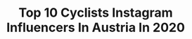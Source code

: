 ---
title: Top 10 Cyclists Instagram Influencers In Austria In 2020
description: >-
  Find top cyclists Instagram influencers in Austria in 2020. Most popular hashtags: #lifebehindbars #cyclist #fromwhereiride #mountains.
platform: Instagram
profiles:
  - username: "kate.cycling"
    fullname: >-
      Kasia
    location: "Austria"
    followers: 5065
    engagement: 1386
    commentsToLikes: 0.041464
    avatar: "https://scontent-nrt1-1.cdninstagram.com/v/t51.2885-19/s320x320/90209642_2644634785765763_5509495974709428224_n.jpg?_nc_ht=scontent-nrt1-1.cdninstagram.com&_nc_ohc=W_TUVPDZAMgAX_JBdMP&oh=ecca956cc239d629a3d80b4dafc43095&oe=5EB3A147"
    verified: false
    hashtags: "#nostaligic, #covid, #rovalcomponents, #specializedwoman"
  - username: "unicorncycling"
    fullname: >-
      Nora Turner
    location: "Austria"
    followers: 27244
    engagement: 609
    commentsToLikes: 0.018313
    avatar: "https://scontent-ams4-1.cdninstagram.com/v/t51.2885-19/s320x320/57972728_573863043124146_1359956829697736704_n.jpg?_nc_ht=scontent-ams4-1.cdninstagram.com&_nc_ohc=Tw4TvMbgL3oAX9orvMt&oh=990b04caf3b78492008ed21a20bf6340&oe=5EB9345C"
    verified: false
    hashtags: "#tourdefriends3, #roadtoraa, #giveaway, #sako7squad"
  - username: "jap_cycling"
    fullname: >-
      Patrick Jäger
    location: "Austria"
    followers: 15067
    engagement: 345
    commentsToLikes: 0.012853
    avatar: "https://scontent-amt2-1.cdninstagram.com/v/t51.2885-19/s320x320/78712702_1384328901762639_5746925722497187840_n.jpg?_nc_ht=scontent-amt2-1.cdninstagram.com&_nc_ohc=rDKXeq-R3bMAX81IgD0&oh=a30f889c6365243ecccaebb524918820&oe=5EB96C59"
    verified: false
    hashtags: "#ridebmc, #lucky, #professional, #blonde"
  - username: "perchtoldch"
    fullname: >-
      Christina
    location: "Austria"
    followers: 5417
    engagement: 1053
    commentsToLikes: 0.009644
    avatar: "https://scontent-ams4-1.cdninstagram.com/v/t51.2885-19/s320x320/90994932_217334176149166_489870496469352448_n.jpg?_nc_ht=scontent-ams4-1.cdninstagram.com&_nc_ohc=4hDiuZMMoeoAX9HYt8E&oh=d0ad3c512704d5e97a81c740766eac21&oe=5EBA7E99"
    verified: false
    hashtags: "#wintertraining, #xcgirls, #nordicskiing, #nostress"
  - username: "lisa_pasteiner"
    fullname: >-
      Lisa Pasteiner
    location: "Austria"
    followers: 8264
    engagement: 759
    commentsToLikes: 0.005586
    avatar: "https://scontent-lhr8-1.cdninstagram.com/v/t51.2885-19/s320x320/79808090_464484524236790_5262900809661677568_n.jpg?_nc_ht=scontent-lhr8-1.cdninstagram.com&_nc_ohc=NdbePdErOaIAX98jgKn&oh=019c0a664a82b4259a7d8ad7de91e2fe&oe=5EBB4A2E"
    verified: false
    hashtags: "#superfitbyghost, #lifegoals, #powpow, #itsallinyourhead"
  - username: "bachelotelli"
    fullname: >-
      Philipp B.
    location: "Austria"
    followers: 7474
    engagement: 1095
    commentsToLikes: 0.036701
    avatar: "https://scontent-lhr8-1.cdninstagram.com/v/t51.2885-19/s320x320/17586684_275488502862931_3173385334528409600_a.jpg?_nc_ht=scontent-lhr8-1.cdninstagram.com&_nc_ohc=yqPk6BPHqqAAX_GSF43&oh=3a0073bc98981981739cfa9fee1983a3&oe=5EBA29C0"
    verified: false
    hashtags: "#wymtm, #shineon, #visitaustria, #livewithoutlimits"
  - username: "markus_simon_81"
    fullname: >-
      ⓜⓢⓡ
    location: "Austria"
    followers: 4667
    engagement: 1967
    commentsToLikes: 0.028688
    avatar: "https://scontent-lhr8-1.cdninstagram.com/v/t51.2885-19/s320x320/81785019_216195386077631_1717179636347043840_n.jpg?_nc_ht=scontent-lhr8-1.cdninstagram.com&_nc_ohc=w5vMR2yM_rgAX-Kpad0&oh=5c09c003c78801b6b24334fef04c1ee0&oe=5EBCF349"
    verified: false
    hashtags: "#schneeberg, #lifestyle, #kmcgoldchain, #cycle"
  - username: "holyhohli"
    fullname: >-
      Triathlet
    location: "Austria"
    followers: 5399
    engagement: 494
    commentsToLikes: 0.009356
    avatar: "https://scontent-ams4-1.cdninstagram.com/v/t51.2885-19/s320x320/67531041_383431549021155_1921269378377056256_n.jpg?_nc_ht=scontent-ams4-1.cdninstagram.com&_nc_ohc=5Mj3gtXDtzgAX-7MGtN&oh=2320b5fcd286945022f6b75a5682c0bf&oe=5EAEC6F9"
    verified: false
    hashtags: "#winterrun, #passion, #diewocheaufinstagram, #cityrun"
---
